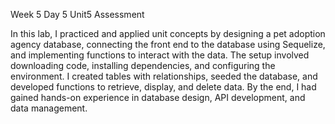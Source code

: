 Week 5 Day 5 Unit5 Assessment

In this lab, I practiced and applied unit concepts by designing a pet adoption agency database, connecting the front end to the database using Sequelize, and implementing functions to interact with the data. The setup involved downloading code, installing dependencies, and configuring the environment. I created tables with relationships, seeded the database, and developed functions to retrieve, display, and delete data. By the end, I had gained hands-on experience in database design, API development, and data management.